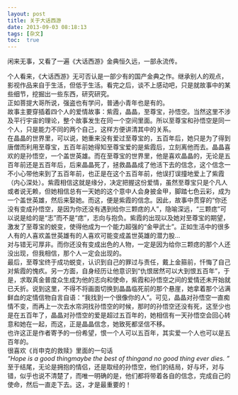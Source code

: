 ```yaml
---
layout: post
title: 关于大话西游
date: 2013-09-03 08:18:13
tags: [杂文]
toc:  true
---
```


闲来无事，又看了一遍《大话西游》金典恒久远，一部永流传。  

个人看来，《大话西游》无可否认是一部少有的国产金典之作。继承别人的观点，影视作品来自于生活，但低于生活。看完之后，谈不上感动吧，只是就故事中的某些细节，挖掘出一些东西，研究研究。  
正如菩提大哥所说，强盗也有学问，普通小青年也是有的。  
故事主要穿插着四个人的爱情故事：紫霞，晶晶，至尊宝，孙悟空。当然这里不涉及平行宇宙的理论，整个故事发生在同一个空间里面。所以至尊宝和孙悟空是同一个人，只是能力不同的两个自己，这样方便讲清其中的关系。  
在晶晶的世界里，可以说，她重来没有爱过至尊宝的，五百年后，她只是为了得到唐僧而利用至尊宝，五百年前她得知至尊宝爱的是紫霞后，立刻离他而去。晶晶喜欢的是孙悟空，一个盖世英雄。而在至尊宝的世界里，他是喜欢晶晶的，无论是五百年前还是五百年后，后来晶晶死了，拯救晶晶成了他活下去的信念，这个信念一不小心带他来到了五百年前，也正是在这个五百年前，他误打误撞地爱上了紫霞（内心深处）。紫霞相信这就是缘分，决定把握这份爱情，虽然至尊宝只是个凡人或者说无赖，但她相信总有一天她的这个意中人会身披金甲，脚踏七色云彩，成为一个盖世英雄，然后来娶她。而这，便是紫霞的信念。因此，故事中贯穿的“你还没有变成孙悟空，是因为你还没有遇到给你三颗痣的人”，隐喻深远，“三颗痣”可以说是给的是“志”而不是“痣”，志向与抱负。紫霞的出现以及她对至尊宝的期望，激发了至尊宝的蜕变，使得他成为一个能力超强的“金甲武士”。正如生活中的很多人有的人喜欢盖世英雄有的人喜欢可能变成盖世英雄的潜力股...  
对与错无可厚非。而你还没有变成出色的人物，一定是因为给你三颗痣的那个人还没出现，但我相信，那个人一定会出现的。  
最后，至尊宝终于成功蜕变，认识到自己的罪过与责任，戴上金箍前，忏悔了自己对紫霞的愧疚。另一方面，自身经历让他意识到“仇恨居然可以大到恨五百年”，于是，求取真金普度众生成为他的志向和使命，紫霞和孙悟空之间的爱情还未开始就已夭折。说到这里，不得不将画面切换到晶晶临死前的那个悬崖，她拿着那个沾满鲜血的定情信物自言自语：“我找到一个很像你的人”。可见，晶晶对孙悟空一直痴情不变，而再上一次去水帘洞找孙悟空的时候，那时的孙悟空还没有死，这至少也是在五百年了，晶晶对孙悟空的爱是超过五百年的，她相信有一天孙悟空会回心转意和她在一起，而这，正是晶晶信念，她致死都坚信不移。  
也许这正是作者寄予的一份希望，恨一个人可以五百年，其实爱一个人也可以是五百年的。  
很喜欢《肖申克的救赎》里面的一句话  
*“Hope is a good thingmaybe the best of thingand no good thing ever dies. ”*  
至于结尾，无论是拥抱的情侣，还是取经的孙悟空，他们的结局，好与坏，对与错，似乎也说不清楚了，而唯一明确的是，他们都将带着各自的信念，完成自己的使命，然后一直走下去。这，才是最重要的！